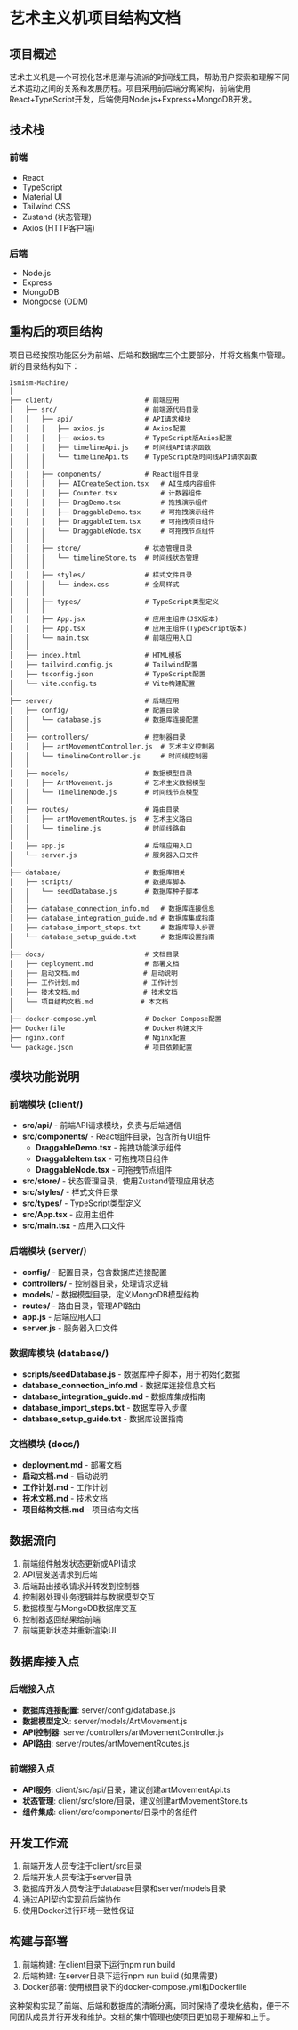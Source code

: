 # 艺术主义机项目结构文档

## 项目概述

艺术主义机是一个可视化艺术思潮与流派的时间线工具，帮助用户探索和理解不同艺术运动之间的关系和发展历程。项目采用前后端分离架构，前端使用React+TypeScript开发，后端使用Node.js+Express+MongoDB开发。

## 技术栈

### 前端
- React
- TypeScript
- Material UI
- Tailwind CSS
- Zustand (状态管理)
- Axios (HTTP客户端)

### 后端
- Node.js
- Express
- MongoDB
- Mongoose (ODM)

## 重构后的项目结构

项目已经按照功能区分为前端、后端和数据库三个主要部分，并将文档集中管理。新的目录结构如下：

```
Ismism-Machine/
│
├── client/                       # 前端应用
│   ├── src/                      # 前端源代码目录
│   │   ├── api/                  # API请求模块
│   │   │   ├── axios.js          # Axios配置
│   │   │   ├── axios.ts          # TypeScript版Axios配置
│   │   │   ├── timelineApi.js    # 时间线API请求函数
│   │   │   └── timelineApi.ts    # TypeScript版时间线API请求函数
│   │   │
│   │   ├── components/           # React组件目录
│   │   │   ├── AICreateSection.tsx   # AI生成内容组件
│   │   │   ├── Counter.tsx           # 计数器组件
│   │   │   ├── DragDemo.tsx          # 拖拽演示组件
│   │   │   ├── DraggableDemo.tsx     # 可拖拽演示组件
│   │   │   ├── DraggableItem.tsx     # 可拖拽项目组件
│   │   │   └── DraggableNode.tsx     # 可拖拽节点组件
│   │   │
│   │   ├── store/                # 状态管理目录
│   │   │   └── timelineStore.ts  # 时间线状态管理
│   │   │
│   │   ├── styles/               # 样式文件目录
│   │   │   └── index.css         # 全局样式
│   │   │
│   │   ├── types/                # TypeScript类型定义
│   │   │
│   │   ├── App.jsx               # 应用主组件(JSX版本)
│   │   ├── App.tsx               # 应用主组件(TypeScript版本)
│   │   └── main.tsx              # 前端应用入口
│   │
│   ├── index.html                # HTML模板
│   ├── tailwind.config.js        # Tailwind配置
│   ├── tsconfig.json             # TypeScript配置
│   └── vite.config.ts            # Vite构建配置
│
├── server/                       # 后端应用
│   ├── config/                   # 配置目录
│   │   └── database.js           # 数据库连接配置
│   │
│   ├── controllers/              # 控制器目录
│   │   ├── artMovementController.js  # 艺术主义控制器
│   │   └── timelineController.js     # 时间线控制器
│   │
│   ├── models/                   # 数据模型目录
│   │   ├── ArtMovement.js        # 艺术主义数据模型
│   │   └── TimelineNode.js       # 时间线节点模型
│   │
│   ├── routes/                   # 路由目录
│   │   ├── artMovementRoutes.js  # 艺术主义路由
│   │   └── timeline.js           # 时间线路由
│   │
│   ├── app.js                    # 后端应用入口
│   └── server.js                 # 服务器入口文件
│
├── database/                     # 数据库相关
│   ├── scripts/                  # 数据库脚本
│   │   └── seedDatabase.js       # 数据库种子脚本
│   │
│   ├── database_connection_info.md   # 数据库连接信息
│   ├── database_integration_guide.md # 数据库集成指南
│   ├── database_import_steps.txt     # 数据库导入步骤
│   └── database_setup_guide.txt      # 数据库设置指南
│
├── docs/                         # 文档目录
│   ├── deployment.md             # 部署文档
│   ├── 启动文档.md                # 启动说明
│   ├── 工作计划.md                # 工作计划
│   ├── 技术文档.md                # 技术文档
│   └── 项目结构文档.md            # 本文档
│
├── docker-compose.yml            # Docker Compose配置
├── Dockerfile                    # Docker构建文件
├── nginx.conf                    # Nginx配置
└── package.json                  # 项目依赖配置
```

## 模块功能说明

### 前端模块 (client/)
- **src/api/** - 前端API请求模块，负责与后端通信
- **src/components/** - React组件目录，包含所有UI组件
  - **DraggableDemo.tsx** - 拖拽功能演示组件
  - **DraggableItem.tsx** - 可拖拽项目组件
  - **DraggableNode.tsx** - 可拖拽节点组件
- **src/store/** - 状态管理目录，使用Zustand管理应用状态
- **src/styles/** - 样式文件目录
- **src/types/** - TypeScript类型定义
- **src/App.tsx** - 应用主组件
- **src/main.tsx** - 应用入口文件

### 后端模块 (server/)
- **config/** - 配置目录，包含数据库连接配置
- **controllers/** - 控制器目录，处理请求逻辑
- **models/** - 数据模型目录，定义MongoDB模型结构
- **routes/** - 路由目录，管理API路由
- **app.js** - 后端应用入口
- **server.js** - 服务器入口文件

### 数据库模块 (database/)
- **scripts/seedDatabase.js** - 数据库种子脚本，用于初始化数据
- **database_connection_info.md** - 数据库连接信息文档
- **database_integration_guide.md** - 数据库集成指南
- **database_import_steps.txt** - 数据库导入步骤
- **database_setup_guide.txt** - 数据库设置指南

### 文档模块 (docs/)
- **deployment.md** - 部署文档
- **启动文档.md** - 启动说明
- **工作计划.md** - 工作计划
- **技术文档.md** - 技术文档
- **项目结构文档.md** - 项目结构文档

## 数据流向

1. 前端组件触发状态更新或API请求
2. API层发送请求到后端
3. 后端路由接收请求并转发到控制器
4. 控制器处理业务逻辑并与数据模型交互
5. 数据模型与MongoDB数据库交互
6. 控制器返回结果给前端
7. 前端更新状态并重新渲染UI

## 数据库接入点

### 后端接入点
- **数据库连接配置**: server/config/database.js
- **数据模型定义**: server/models/ArtMovement.js
- **API控制器**: server/controllers/artMovementController.js
- **API路由**: server/routes/artMovementRoutes.js

### 前端接入点
- **API服务**: client/src/api/目录，建议创建artMovementApi.ts
- **状态管理**: client/src/store/目录，建议创建artMovementStore.ts
- **组件集成**: client/src/components/目录中的各组件

## 开发工作流

1. 前端开发人员专注于client/src目录
2. 后端开发人员专注于server目录
3. 数据库开发人员专注于database目录和server/models目录
4. 通过API契约实现前后端协作
5. 使用Docker进行环境一致性保证

## 构建与部署

1. 前端构建: 在client目录下运行npm run build
2. 后端构建: 在server目录下运行npm run build (如果需要)
3. Docker部署: 使用根目录下的docker-compose.yml和Dockerfile

这种架构实现了前端、后端和数据库的清晰分离，同时保持了模块化结构，便于不同团队成员并行开发和维护。文档的集中管理也使项目更加易于理解和上手。 